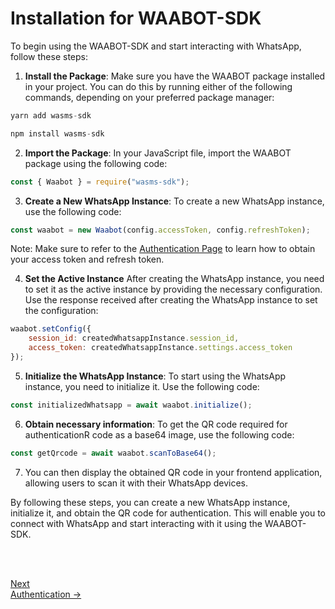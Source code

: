 <head>
<link rel="stylesheet" href="../style.css">
</head>


# Installation for WAABOT-SDK

To begin using the WAABOT-SDK and start interacting with WhatsApp, follow these steps:

1. **Install the Package**: Make sure you have the WAABOT package installed in your project. You can do this by running either of the following commands, depending on your preferred package manager:

```javascript
yarn add wasms-sdk
```

```javascript
npm install wasms-sdk
```

2. **Import the Package**: In your JavaScript file, import the WAABOT package using the following code:

```javascript
const { Waabot } = require("wasms-sdk");
```

3. **Create a New WhatsApp Instance**: To create a new WhatsApp instance, use the following code:

```javascript
const waabot = new Waabot(config.accessToken, config.refreshToken);
```

Note: Make sure to refer to the [Authentication Page](authentication.md) to learn how to obtain your access token and refresh token.

4. **Set the Active Instance** After creating the WhatsApp instance, you need to set it as the active instance by providing the necessary configuration. Use the response received after creating the WhatsApp instance to set the configuration:

```javascript
waabot.setConfig({
    session_id: createdWhatsappInstance.session_id,
    access_token: createdWhatsappInstance.settings.access_token
});
```

5. **Initialize the WhatsApp Instance**: To start using the WhatsApp instance, you need to initialize it. Use the following code:

```javascript
const initializedWhatsapp = await waabot.initialize();
```


6. **Obtain necessary information**: To get the QR code required for authenticationR code as a base64 image, use the following code:

```javascript
const getQrcode = await waabot.scanToBase64();
```

7. You can then display the obtained QR code in your frontend application, allowing users to scan it with their WhatsApp devices.


By following these steps, you can create a new WhatsApp instance, initialize it, and obtain the QR code for authentication. This will enable you to connect with WhatsApp and start interacting with it using the WAABOT-SDK.


<br><br>


<footer>
  <a class="next-page" href="authentication.md">Next <br>
  Authentication &rarr;</a>
</footer>
